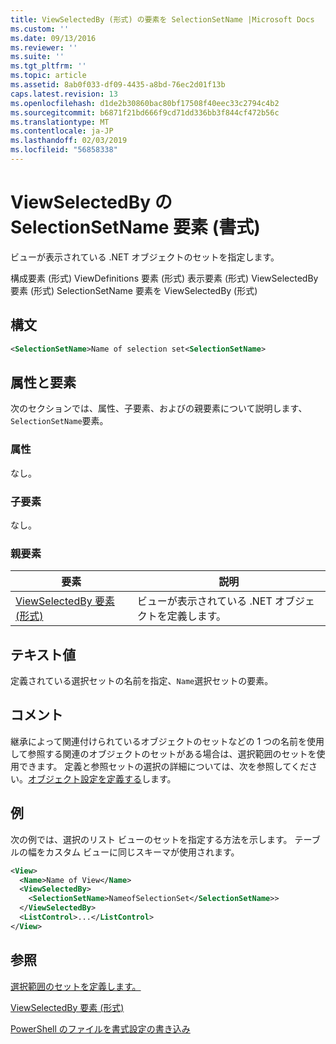 ```yaml
---
title: ViewSelectedBy (形式) の要素を SelectionSetName |Microsoft Docs
ms.custom: ''
ms.date: 09/13/2016
ms.reviewer: ''
ms.suite: ''
ms.tgt_pltfrm: ''
ms.topic: article
ms.assetid: 8ab0f033-df09-4435-a8bd-76ec2d01f13b
caps.latest.revision: 13
ms.openlocfilehash: d1de2b30860bac80bf17508f40eec33c2794c4b2
ms.sourcegitcommit: b6871f21bd666f9cd71dd336bb3f844cf472b56c
ms.translationtype: MT
ms.contentlocale: ja-JP
ms.lasthandoff: 02/03/2019
ms.locfileid: "56858338"
---
```

# <a name="selectionsetname-element-for-viewselectedby-format"></a>ViewSelectedBy の SelectionSetName 要素 (書式)

ビューが表示されている .NET オブジェクトのセットを指定します。

構成要素 (形式) ViewDefinitions 要素 (形式) 表示要素 (形式) ViewSelectedBy 要素 (形式) SelectionSetName 要素を ViewSelectedBy (形式)

## <a name="syntax"></a>構文

```xml
<SelectionSetName>Name of selection set<SelectionSetName>
```

## <a name="attributes-and-elements"></a>属性と要素

次のセクションでは、属性、子要素、およびの親要素について説明します、`SelectionSetName`要素。

### <a name="attributes"></a>属性

なし。

### <a name="child-elements"></a>子要素

なし。

### <a name="parent-elements"></a>親要素

|要素|説明|
|-------------|-----------------|
|[ViewSelectedBy 要素 (形式)](./viewselectedby-element-format.md)|ビューが表示されている .NET オブジェクトを定義します。|

## <a name="text-value"></a>テキスト値

定義されている選択セットの名前を指定、`Name`選択セットの要素。

## <a name="remarks"></a>コメント

継承によって関連付けられているオブジェクトのセットなどの 1 つの名前を使用して参照する関連のオブジェクトのセットがある場合は、選択範囲のセットを使用できます。 定義と参照セットの選択の詳細については、次を参照してください。[オブジェクト設定を定義する](./defining-selection-sets.md)します。

## <a name="example"></a>例

次の例では、選択のリスト ビューのセットを指定する方法を示します。 テーブルの幅をカスタム ビューに同じスキーマが使用されます。

```xml
<View>
  <Name>Name of View</Name>
  <ViewSelectedBy>
    <SelectionSetName>NameofSelectionSet</SelectionSetName>>
  </ViewSelectedBy>
  <ListControl>...</ListControl>
</View>
```

## <a name="see-also"></a>参照

[選択範囲のセットを定義します。](./defining-selection-sets.md)

[ViewSelectedBy 要素 (形式)](./viewselectedby-element-format.md)

[PowerShell のファイルを書式設定の書き込み](./writing-a-powershell-formatting-file.md)
